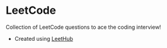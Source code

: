 # LeetCode
Collection of LeetCode questions to ace the coding interview! 



- Created using [LeetHub](https://github.com/QasimWani/LeetHub)
